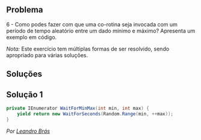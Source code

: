 ## Problema

6 - Como podes fazer com que uma co-rotina seja invocada com um período de
tempo aleatório entre um dado mínimo e máximo? Apresenta um exemplo em código.

_Nota:_ Este exercício tem múltiplas formas de ser resolvido, sendo apropriado
para várias soluções.

## Soluções

## Solução 1

```cs
private IEnumerator WaitForMinMax(int min, int max) {
    yield return new WaitForSeconds(Random.Range(min, ++max));
}
```

*Por [Leandro Brás](https://github.com/xShadoWalkeR)*
